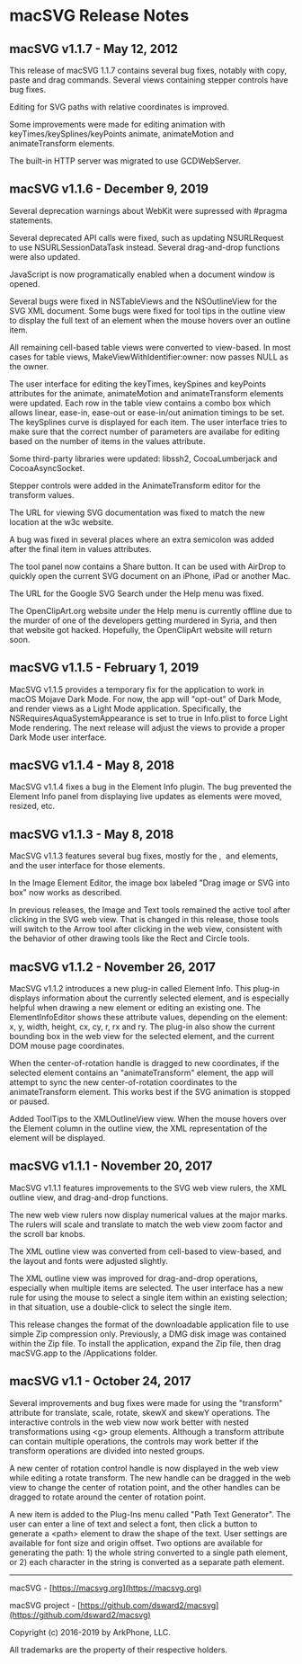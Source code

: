 # macSVG Release Notes

## macSVG v1.1.7 - May 12, 2012

This release of macSVG 1.1.7 contains several bug fixes, notably with copy, paste and drag commands.  Several views containing stepper controls have bug fixes.

Editing for SVG paths with relative coordinates is improved.

Some improvements were made for editing animation with keyTimes/keySplines/keyPoints animate, animateMotion and animateTransform elements.  

The built-in HTTP server was migrated to use GCDWebServer.

## macSVG v1.1.6 - December 9, 2019

Several deprecation warnings about WebKit were supressed with #pragma statements.

Several deprecated API calls were fixed, such as updating NSURLRequest to use NSURLSessionDataTask instead.  Several drag-and-drop functions were also updated.

JavaScript is now programatically enabled when a document window is opened.

Several bugs were fixed in NSTableViews and the NSOutlineView for the SVG XML document.  Some bugs were fixed for tool tips in the outline view to display the full text of an element when the mouse hovers over an outline item.

All remaining cell-based table views were converted to view-based.  In most cases for table views, MakeViewWithIdentifier:owner: now passes NULL as the owner.

The user interface for editing the keyTimes, keySpines and keyPoints attributes for the animate, animateMotion and animateTransform elements were updated.  Each row in the table view contains a combo box which allows linear, ease-in, ease-out or ease-in/out animation timings to be set.  The keySplines curve is displayed for each item.  The user interface tries to make sure that the correct number of parameters are availabe for editing based on the number of items in the values attribute.

Some third-party libraries were updated: libssh2, CocoaLumberjack and CocoaAsyncSocket.

Stepper controls were added in the AnimateTransform editor for the transform values.

The URL for viewing SVG documentation was fixed to match the new location at the w3c website.

A bug was fixed in several places where an extra semicolon was added after the final item in values attributes.

The tool panel now contains a Share button.  It can be used with AirDrop to quickly open the current SVG document on an iPhone, iPad or another Mac.

The URL for the Google SVG Search under the Help menu was fixed.

The OpenClipArt.org website under the Help menu is currently offline due to the murder of one of the developers getting murdered in Syria, and then that website got hacked.  Hopefully, the OpenClipArt website will return soon.

## macSVG v1.1.5 - February 1, 2019

MacSVG v1.1.5 provides a temporary fix for the application to work in macOS Mojave Dark Mode.  For now, the app will "opt-out" of Dark Mode, and render views as a Light Mode application.  Specifically, the NSRequiresAquaSystemAppearance is set to true in Info.plist to force Light Mode rendering.  The next release will adjust the views to provide a proper Dark Mode user interface.

## macSVG v1.1.4 - May 8, 2018

MacSVG v1.1.4 fixes a bug in the Element Info plugin.  The bug prevented the Element Info panel from displaying live updates as elements were moved, resized, etc.

## macSVG v1.1.3 - May 8, 2018

MacSVG v1.1.3 features several bug fixes, mostly for the <path>, <image> and <animateTransform> elements, and the user interface for those elements.

In the Image Element Editor, the image box labeled "Drag image or SVG into box" now works as described.

In previous releases, the Image and Text tools remained the active tool after clicking in the SVG web view.  That is changed in this release, those tools will switch to the Arrow tool after clicking in the web view, consistent with the behavior of other drawing tools like the Rect and Circle tools.

## macSVG v1.1.2 - November 26, 2017

MacSVG v1.1.2 introduces a new plug-in called Element Info.  This plug-in displays information about the currently selected element, and is especially helpful when drawing a new element or editing an existing one.  The ElementInfoEditor shows these attribute values, depending on the element: x, y, width, height, cx, cy, r, rx and ry.  The plug-in also show the current bounding box in the web view for the selected element, and the current DOM mouse page coordinates.

When the center-of-rotation handle is dragged to new coordinates, if the selected element contains an "animateTransform" element, the app will attempt to sync the new center-of-rotation coordinates to the animateTransform element.  This works best if the SVG animation is stopped or paused.

Added ToolTips to the XMLOutlineView view.  When the mouse hovers over the Element column in the outline view, the XML representation of the element will be displayed.

## macSVG v1.1.1 - November 20, 2017

MacSVG v1.1.1 features improvements to the SVG web view rulers, the XML outline view, and drag-and-drop functions.

The new web view rulers now display numerical values at the major marks.  The rulers will scale and translate to match the web view zoom factor and the scroll bar knobs.

The XML outline view was converted from cell-based to view-based, and the layout and fonts were adjusted slightly.

The XML outline view was improved for drag-and-drop operations, especially when multiple items are selected.  The user interface has a new rule for using the mouse to select a single item within an existing selection; in that situation, use a double-click to select the single item.

This release changes the format of the downloadable application file to use simple Zip compression only.  Previously, a DMG disk image was contained within the Zip file.  To install the application, expand the Zip file, then drag macSVG.app to the /Applications folder.  

## macSVG v1.1 - October 24, 2017

Several improvements and bug fixes were made for using the "transform" attribute for translate, scale, rotate, skewX and skewY operations.  The interactive controls in the web view now work better with nested transformations using &lt;g&gt; group elements.  Although a transform attribute can contain multiple operations, the controls may work better if the transform operations are divided into nested groups.

A new center of rotation control handle is now displayed in the web view while editing a rotate transform.  The new handle can be dragged in the web view to change the center of rotation point, and the other handles can be dragged to rotate around the center of rotation point.

A new item is added to the Plug-Ins menu called "Path Text Generator".  The user can enter a line of text and select a font, then click a button to generate a &lt;path&gt; element to draw the shape of the text.  User settings are available for font size and origin offset.  Two options are available for generating the path: 1) the whole string converted to a single path element, or 2) each character in the string is converted as a separate path element.


<hr>

macSVG - [https://macsvg.org](https://macsvg.org)

macSVG project - [https://github.com/dsward2/macsvg](https://github.com/dsward2/macsvg)

Copyright (c) 2016-2019 by ArkPhone, LLC.

All trademarks are the property of their respective holders.

